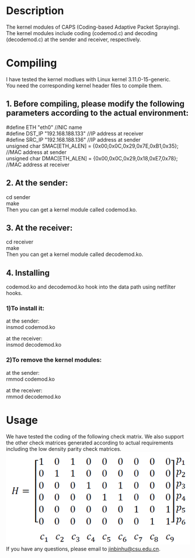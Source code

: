 # Description  
  
The kernel modules of CAPS (Coding-based Adaptive Packet Spraying).   
The kernel modules include coding (codemod.c) and decoding (decodemod.c) at the sender and receiver, respectively.  
  
# Compiling  
  
I have tested the kernel modlues with Linux kernel 3.11.0-15-generic.   
You need the corresponding kernel header files to compile them.   
  
## 1. Before compiling, please modify the following parameters according to the actual environment:  
#define ETH "eth0"  //NIC name  
#define DST_IP "192.168.188.133"  //IP address at receiver  
#define SRC_IP "192.168.188.136"  //IP address at sender  
unsigned char SMAC[ETH_ALEN] = {0x00,0x0C,0x29,0x7E,0xB1,0x35}; //MAC address at sender  
unsigned char DMAC[ETH_ALEN] = {0x00,0x0C,0x29,0x18,0xE7,0x78}; //MAC address at receiver  
  
## 2. At the sender:  
cd sender  
make  
Then you can get a kernel module called codemod.ko.  
  
## 3. At the receiver:  
cd receiver  
make  
Then you can get a kernel module called decodemod.ko.  
  
## 4. Installing  
codemod.ko and decodemod.ko hook into the data path using netfilter hooks.   
  
### 1)To install it:   
at the sender:  
insmod codemod.ko 
  
at the receiver:  
insmod decodemod.ko  
  
### 2)To remove the kernel modules:    
at the sender:  
rmmod codemod.ko  
  
at the receiver:  
rmmod decodemod.ko  
  
# Usage  

We have tested the coding of the following check matrix. We also support the other check matrices generated according to actual requirements including the low density parity check matrices.  
![image](https://github.com/jinbinhu/CAPS-Mininet/blob/master/check_matrix.png)  
If you have any questions, please email to jinbinhu@csu.edu.cn.  




